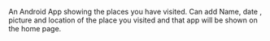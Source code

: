 An Android App showing the places you have visited.
Can add Name, date , picture and location of the place you visited and that app will be shown on the home page.
